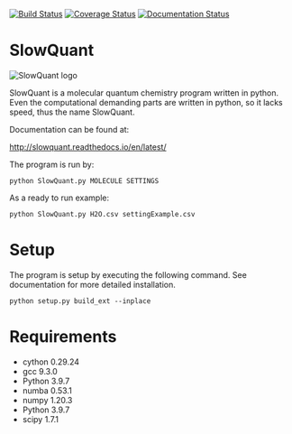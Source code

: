 [![Build Status](https://travis-ci.com/erikkjellgren/SlowQuant.svg?branch=master)](https://travis-ci.com/erikkjellgren/SlowQuant)
[![Coverage Status](https://coveralls.io/repos/github/erikkjellgren/SlowQuant/badge.svg?branch=master)](https://coveralls.io/github/erikkjellgren/SlowQuant?branch=master)
[![Documentation Status](https://readthedocs.org/projects/slowquant/badge/?version=latest)](http://slowquant.readthedocs.io/en/latest/?badge=latest)

# SlowQuant

![SlowQuant logo](https://cloud.githubusercontent.com/assets/11976167/26658726/5e125b02-466c-11e7-8790-8412789fc9fb.jpg)

SlowQuant is a molecular quantum chemistry program written in python. Even the computational demanding parts are written in python, so it lacks speed, thus the name SlowQuant.

Documentation can be found at:

http://slowquant.readthedocs.io/en/latest/

The program is run by:

```
python SlowQuant.py MOLECULE SETTINGS
```
  
As a ready to run example:

```
python SlowQuant.py H2O.csv settingExample.csv
```
  
# Setup

The program is setup by executing the following command. See documentation for more detailed installation.

```
python setup.py build_ext --inplace
```


# Requirements

- cython 0.29.24
- gcc 9.3.0
- Python 3.9.7
- numba 0.53.1
- numpy 1.20.3
- Python 3.9.7
- scipy 1.7.1
